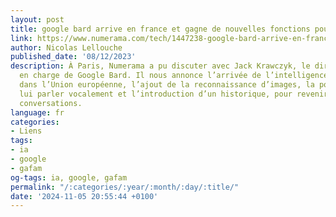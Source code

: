 ```yaml
---
layout: post
title: google bard arrive en france et gagne de nouvelles fonctions pour battre chat-gpt
link: https://www.numerama.com/tech/1447238-google-bard-arrive-en-france-et-gagne-de-nouvelles-fonctions-pour-battre-chat-gpt.html
author: Nicolas Lellouche
published_date: '08/12/2023'
description: À Paris, Numerama a pu discuter avec Jack Krawczyk, le directeur produit
  en charge de Google Bard. Il nous annonce l’arrivée de l’intelligence artificielle
  dans l’Union européenne, l’ajout de la reconnaissance d’images, la possibilité de
  lui parler vocalement et l’introduction d’un historique, pour revenir sur d’anciennes
  conversations.
language: fr
categories:
- Liens
tags:
- ia
- google
- gafam
og-tags: ia, google, gafam
permalink: "/:categories/:year/:month/:day/:title/"
date: '2024-11-05 20:55:44 +0100'
---
```


